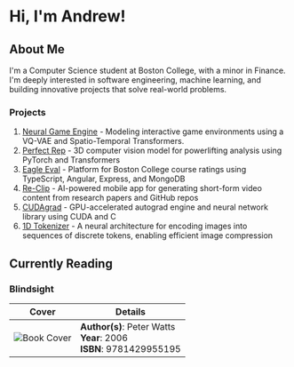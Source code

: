 # Hi, I'm Andrew!

## About Me
I'm a Computer Science student at Boston College, with a minor in Finance. I'm deeply interested in software engineering, machine learning, and building innovative projects that solve real-world problems.

### Projects
1. [Neural Game Engine](https://github.com/AndrewBoessen/neural-game-engine) - Modeling interactive game environments using a VQ-VAE and Spatio-Temporal Transformers.
2. [Perfect Rep](https://github.com/AndrewBoessen/PerfectRep) - 3D computer vision model for powerlifting analysis using PyTorch and Transformers
3. [Eagle Eval](https://github.com/AndrewBoessen/EagleEval) - Platform for Boston College course ratings using TypeScript, Angular, Express, and MongoDB
4. [Re-Clip](https://github.com/AndrewBoessen/Re-Clip) - AI-powered mobile app for generating short-form video content from research papers and GitHub repos
5. [CUDAgrad](https://github.com/AndrewBoessen/CUDAgrad) - GPU-accelerated autograd engine and neural network library using CUDA and C
6. [1D Tokenizer](https://github.com/AndrewBoessen/simple-1d-tokenizer) - A neural architecture for encoding images into sequences of discrete tokens, enabling efficient image compression
## Currently Reading

### Blindsight

| Cover | Details |
| ----- | ------- |
| ![Book Cover](http://books.google.com/books/content?id=FVMzz-xINLsC&printsec=frontcover&img=1&zoom=1&edge=curl&source=gbs_api) | **Author(s)**: Peter Watts<br>**Year**: 2006<br>**ISBN**: 9781429955195 |

